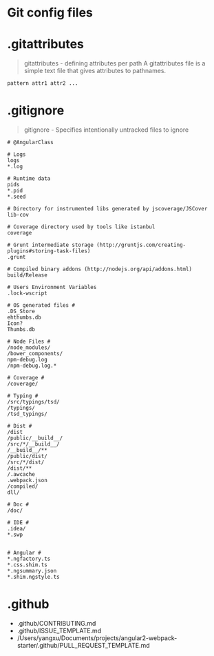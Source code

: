# Git config files
# .gitattributes
> gitattributes - defining attributes per path
> A gitattributes file is a simple text file that gives attributes to pathnames.
```
pattern	attr1 attr2 ...
```

# .gitignore
> gitignore - Specifies intentionally untracked files to ignore
```
# @AngularClass

# Logs
logs
*.log

# Runtime data
pids
*.pid
*.seed

# Directory for instrumented libs generated by jscoverage/JSCover
lib-cov

# Coverage directory used by tools like istanbul
coverage

# Grunt intermediate storage (http://gruntjs.com/creating-plugins#storing-task-files)
.grunt

# Compiled binary addons (http://nodejs.org/api/addons.html)
build/Release

# Users Environment Variables
.lock-wscript

# OS generated files #
.DS_Store
ehthumbs.db
Icon?
Thumbs.db

# Node Files #
/node_modules/
/bower_components/
npm-debug.log
/npm-debug.log.*

# Coverage #
/coverage/

# Typing #
/src/typings/tsd/
/typings/
/tsd_typings/

# Dist #
/dist
/public/__build__/
/src/*/__build__/
/__build__/**
/public/dist/
/src/*/dist/
/dist/**
/.awcache
.webpack.json
/compiled/
dll/

# Doc #
/doc/

# IDE #
.idea/
*.swp


# Angular #
*.ngfactory.ts
*.css.shim.ts
*.ngsummary.json
*.shim.ngstyle.ts

```
# .github
- .github/CONTRIBUTING.md
- .github/ISSUE_TEMPLATE.md
- /Users/yangxu/Documents/projects/angular2-webpack-starter/.github/PULL_REQUEST_TEMPLATE.md